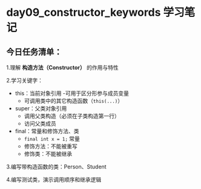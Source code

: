 # day09_constructor_keywords 学习笔记

##  今日任务清单：

1.理解 **构造方法（Constructor）** 的作用与特性

2.学习关键字：
 - this：当前对象引用
   -可用于区分形参与成员变量
   - 可调用类中的其它构造函数（`this(...)`）
 - super：父类对象引用
   - 调用父类构造（必须在子类构造第一行）
   - 访问父类成员
 - final：常量和修饰方法、类
   - `final int x = 1;` 常量
   - 修饰方法：不能被重写
   - 修饰类：不能被继承

3.编写带构造函数的类：Person、Student
 
4.编写测试类，演示调用顺序和继承逻辑
